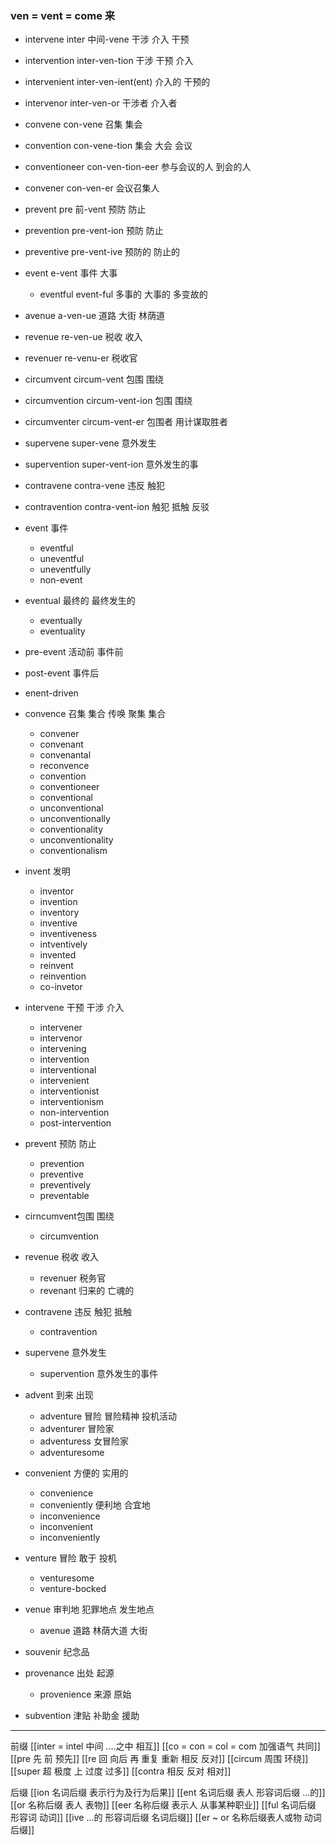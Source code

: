### ven = vent = come 来

- intervene inter 中间-vene 干涉 介入  干预
- intervention inter-ven-tion 干涉 干预 介入
- intervenient inter-ven-ient(ent) 介入的 干预的
- intervenor inter-ven-or 干涉者 介入者
- convene con-vene  召集 集会
- convention con-vene-tion 集会 大会 会议 
- conventioneer con-ven-tion-eer 参与会议的人 到会的人
- convener con-ven-er 会议召集人
- prevent pre 前-vent 预防 防止
- prevention pre-vent-ion 预防 防止  
- preventive pre-vent-ive 预防的 防止的
- event e-vent 事件 大事
	- eventful event-ful 多事的 大事的 多变故的
- avenue a-ven-ue 道路 大街 林荫道
- revenue re-ven-ue 税收 收入
- revenuer re-venu-er 税收官
- circumvent circum-vent 包围 围绕
- circumvention circum-vent-ion 包围 围绕
- circumventer circum-vent-er 包围者 用计谋取胜者
- supervene super-vene 意外发生
- supervention super-vent-ion 意外发生的事
- contravene contra-vene 违反 触犯
- contravention contra-vent-ion 触犯 抵触  反驳


-  event 事件
	- eventful
	- uneventful
	- uneventfully
	- non-event
- eventual  最终的 最终发生的
	- eventually
	- eventuality
- pre-event 活动前 事件前
- post-event 事件后
- enent-driven 
- convence 召集  集合  传唤 聚集 集合
	- convener
	- convenant
	- convenantal
	- reconvence
	- convention
	- conventioneer
	- conventional
	- unconventional
	- unconventionally
	- conventionality
	- unconventionality
	- conventionalism
- invent 发明 
	- inventor
	- invention
	- inventory
	- inventive
	- inventiveness
	- intventively
	- invented
	- reinvent
	- reinvention
	- co-invetor
- intervene 干预 干涉 介入
	- intervener
	- intervenor
	- intervening
	- intervention
	- interventional
	- intervenient
	- interventionist
	- interventionism
	- non-intervention
	- post-intervention
- prevent 预防 防止
	- prevention
	- preventive
	- preventively
	- preventable
- cirncumvent包围  围绕
	- circumvention
- revenue 税收 收入
	- revenuer 税务官
	- revenant 归来的 亡魂的
- contravene 违反 触犯 抵触
	- contravention
- supervene 意外发生
	- supervention 意外发生的事件
- advent 到来 出现 
	- adventure 冒险 冒险精神 投机活动
	- adventurer 冒险家
	- adventuress 女冒险家
	- adventuresome
- convenient 方便的  实用的
	- convenience 
	- conveniently 便利地 合宜地
	- inconvenience
	- inconvenient
	- inconveniently
- venture 冒险 敢于 投机 
	- venturesome
	- venture-bocked
- venue 审判地 犯罪地点 发生地点
	- avenue 道路 林荫大道 大街
- souvenir 纪念品
- provenance 出处  起源
	- provenience 来源 原始
- subvention 津贴 补助金 援助




---
前缀 
[[inter = intel 中间 ....之中 相互]]
[[co = con  = col = com  加强语气 共同]]
[[pre  先 前 预先]]
[[re  回 向后  再 重复 重新 相反 反对]]
[[circum 周围  环绕]]
[[super  超 极度  上  过度  过多]]
[[contra  相反 反对 相对]]

后缀
[[ion  名词后缀 表示行为及行为后果]]
[[ent 名词后缀  表人 形容词后缀 ...的]]
[[or 名称后缀 表人 表物]]
[[eer 名称后缀 表示人 从事某种职业]]
[[ful  名词后缀  形容词  动词]]
[[ive ...的 形容词后缀 名词后缀]]
[[er  ~ or 名称后缀表人或物 动词后缀]]